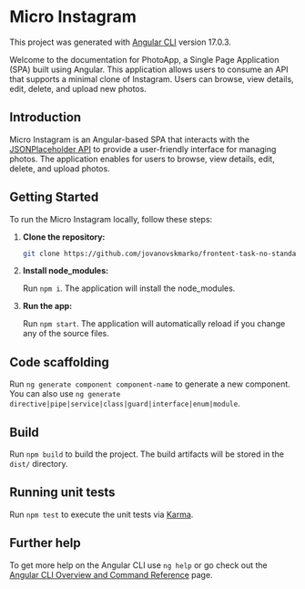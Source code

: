 # Micro Instagram

This project was generated with [Angular CLI](https://github.com/angular/angular-cli) version 17.0.3.

Welcome to the documentation for PhotoApp, a Single Page Application (SPA) built using Angular. This application allows users to consume an API that supports a minimal clone of Instagram. Users can browse, view details, edit, delete, and upload new photos.

## Introduction

Micro Instagram is an Angular-based SPA that interacts with the [JSONPlaceholder API](http://jsonplaceholder.typicode.com/) to provide a user-friendly interface for managing photos. The application enables for users to browse, view details, edit, delete, and upload photos.

## Getting Started

To run the Micro Instagram locally, follow these steps:

1. **Clone the repository:**

   ```bash
   git clone https://github.com/jovanovskmarko/frontent-task-no-standalone.git
   ```

2. **Install node_modules:**

   Run `npm i`. The application will install the node_modules.

3. **Run the app:**

   Run `npm start`. The application will automatically reload if you change any of the source files.

## Code scaffolding

Run `ng generate component component-name` to generate a new component. You can also use `ng generate directive|pipe|service|class|guard|interface|enum|module`.

## Build

Run `npm build` to build the project. The build artifacts will be stored in the `dist/` directory.

## Running unit tests

Run `npm test` to execute the unit tests via [Karma](https://karma-runner.github.io).

## Further help

To get more help on the Angular CLI use `ng help` or go check out the [Angular CLI Overview and Command Reference](https://angular.io/cli) page.
